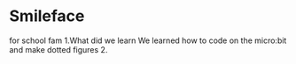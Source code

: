 # Smileface
for school fam
1.What did we learn
We learned how to code on the micro:bit and make dotted figures
2.
